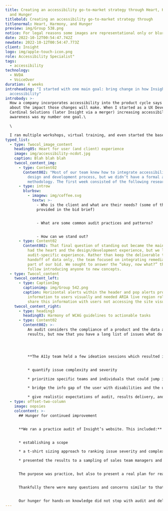```yaml
---
title: Creating an accessibility go-to-market strategy through Heart, Harmony,
  and Hunger
titlebold: Creating an accessibility go-to-market strategy through
titlenormal: Heart, Harmony, and Hunger
preview: img/Group 538.png
notice: For legal reasons some images are representational only or blurred
date: 2022-10-12T00:54:47.742Z
newdate: 2022-10-12T00:54:47.773Z
client: Insight
logo: img/apple-touch-icon.png
role: Accessibility Specialist"
tags:
  - accessibility
technology:
  - NVDA
  - VoiceOver
duration: 4 weeks
introheading: "I started with one main goal: bring change in how Insight markets
  accessibility"
introbody: >-
  How a company incorporates accessibility into the product cycle says a lot
  about the impact those changes will make. When I started as a UX Developer at
  Cardinal Solutions (later Insight via a merger) increasing accessibility
  awareness was my number one goal.\

  \

  I ran multiple workshops, virtual training, and even started the baseline of the accessibility ACE (accelerated consultant experience) program prior to my departure. This caught the attention of the north east regional UX manager and he started the A11y Rocks team to focus the company’s accessibility efforts. Together we formulated a go-to market strategy to win a client for Insight’s first accessibility audit, utilizing Insight’s core pillars: heart, harmony, and hunger.
typed_list:
  - type: Twocol_image_content
    heading05: Heart for user (and client) experience
    image: img/accessibility-ncdot.jpg
    caption: Blah blah blah
    twocol_content_img:
      - type: Content02
        Content002: "Most of our team knew how to integrate accessibility into the
          design and development process, but we didn’t have a formal audit
          methodology. The first week consisted of the following research:"
      - type: introw
        blurbsw:
          - imagew: img/coffee.svg
            textw: >-
              - Who is the client and what are their needs? (some of this was
              provided in the bid brief)


              - What are some common audit practices and patterns?


              - How can we stand out?
      - type: Content02
        Content002: That final question of standing out became the main focus. Our team
          had the heart and the design/development experience, but we lacked
          audit-specific experience. Rather than keep the deliverable to a
          handoff of data only, the team focused on integrating remediation as
          part of our bid. We sought to answer the “okay, now what?” that can
          follow introducing anyone to new concepts.
  - type: Twocol_content
    twocol_content_left:
      - type: CaptionImg
        captionimg: img/Group 542.png
        caption: Horizontal alerts within the header and pop alerts provided important
          information to users visually and needed ARIA live region roles to
          share this information with users not accessing the site visually.
    twocol_content_right:
      - type: heading3
        heading03: Harmony of WCAG guidelines to actionable tasks
      - type: Content02
        Content002: >-
          An audit considers the compliance of a product and the data as the
          results, but now that you have a long list of issues what do you do?




          **The A11y team held a few ideation sessions which resulted in a system that could:**


          * quantify issue complexity and severity 

          * prioritize specific teams and individuals that could jump in and offer valuable remediation experience for a variety of issues 

          * bridge the info gap of the user with disabilities and the user for certain stakeholders that still struggle to see accessibility as beneficial outside of lawsuit prevention 

          * give realistic expectations of audit, results delivery, and remediation planning without first seeing a single visual for the product involved in the bid
  - type: offset-two-column
    image: o﻿opsies
    colcontent: >-
      ## Hunger for continued improvement


      **We ran a practice audit of Insight’s website. This included:**


      * establishing a scope

      * a t-shirt sizing approach to ranking issue severity and complexity

      * presented the results to a sampling of sales team managers and development managers


      The purpose was practice, but also to present a real plan for real changes that should and could be implemented internally. 


      Thankfully there were many questions and concerns similar to that of what a client may have. We had to be ready with not just a usability answer, but be able to point out specific guidelines as reference. We needed to highlight the assistive technology along with user impact, and be approachable and specific in discussing the remediation timeline.


      Our hunger for hands-on knowledge did not stop with audit and delivery practice. Our team consulted with the sales team and together discussed how they can prioritize accessibility in their efforts to win clients and projects. The goal was to sell accessibility as a new pillar in all our offerings rather than an optional service. The goal was to sell accessibility as a new pillar in all our offerings rather than an optional service
---
```

